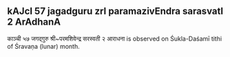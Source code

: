 ## kAJcI 57 jagadguru zrI paramazivEndra sarasvatI 2 ArAdhanA

काञ्ची ५७ जगद्गुरु श्री~परमशिवेन्द्र सरस्वती २ आराधना is observed on Śukla-Daśamī tithi of Śravaṇa (lunar) month.



